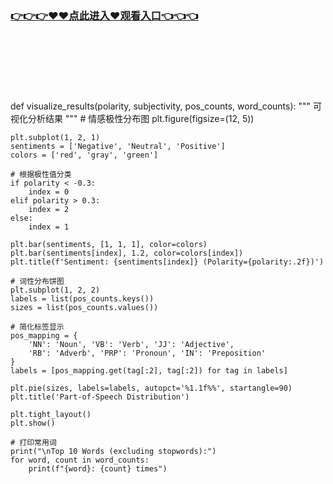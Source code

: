 ### [👉👉👉♥♥点此进入♥观看入口👈👈👈](http://a.d44k.cc/hl.html)
<br></br><br></br><br></br>
def visualize_results(polarity, subjectivity, pos_counts, word_counts):
    """
    可视化分析结果
    """
    # 情感极性分布图
    plt.figure(figsize=(12, 5))
    
    plt.subplot(1, 2, 1)
    sentiments = ['Negative', 'Neutral', 'Positive']
    colors = ['red', 'gray', 'green']
    
    # 根据极性值分类
    if polarity < -0.3:
        index = 0
    elif polarity > 0.3:
        index = 2
    else:
        index = 1
    
    plt.bar(sentiments, [1, 1, 1], color=colors)
    plt.bar(sentiments[index], 1.2, color=colors[index])
    plt.title(f'Sentiment: {sentiments[index]} (Polarity={polarity:.2f})')
    
    # 词性分布饼图
    plt.subplot(1, 2, 2)
    labels = list(pos_counts.keys())
    sizes = list(pos_counts.values())
    
    # 简化标签显示
    pos_mapping = {
        'NN': 'Noun', 'VB': 'Verb', 'JJ': 'Adjective',
        'RB': 'Adverb', 'PRP': 'Pronoun', 'IN': 'Preposition'
    }
    labels = [pos_mapping.get(tag[:2], tag[:2]) for tag in labels]
    
    plt.pie(sizes, labels=labels, autopct='%1.1f%%', startangle=90)
    plt.title('Part-of-Speech Distribution')
    
    plt.tight_layout()
    plt.show()
    
    # 打印常用词
    print("\nTop 10 Words (excluding stopwords):")
    for word, count in word_counts:
        print(f"{word}: {count} times")
